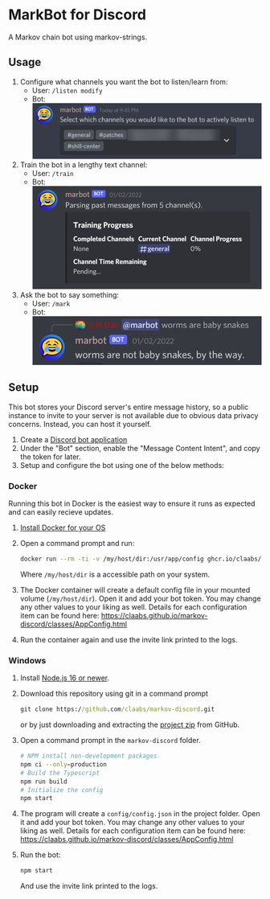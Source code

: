 # MarkBot for Discord

A Markov chain bot using markov-strings.

## Usage

1. Configure what channels you want the bot to listen/learn from:
    * User: `/listen modify`
    * Bot: ![Select which channels your would like the bot to actively listen to](img/listen.png)
1. Train the bot in a lengthy text channel:
    * User: `/train`
    * Bot: ![Parsing past messages from 5 channel(s).](img/train.png)
1. Ask the bot to say something:
    * User: `/mark`
    * Bot: ![worms are not baby snakes, by the way](img/respond.png)

## Setup

This bot stores your Discord server's entire message history, so a public instance to invite to your server is not available due to obvious data privacy concerns. Instead, you can host it yourself.

1. Create a [Discord bot application](https://discordapp.com/developers/applications/)
1. Under the "Bot" section, enable the "Message Content Intent", and copy the token for later.
1. Setup and configure the bot using one of the below methods:

### Docker

Running this bot in Docker is the easiest way to ensure it runs as expected and can easily recieve updates.

1. [Install Docker for your OS](https://docs.docker.com/get-docker/)
1. Open a command prompt and run:

    ```sh
    docker run --rm -ti -v /my/host/dir:/usr/app/config ghcr.io/claabs/markov-discord:latest
    ```

    Where `/my/host/dir` is a accessible path on your system.
1. The Docker container will create a default config file in your mounted volume (`/my/host/dir`). Open it and add your bot token. You may change any other values to your liking as well. Details for each configuration item can be found here: <https://claabs.github.io/markov-discord/classes/AppConfig.html>
1. Run the container again and use the invite link printed to the logs.

### Windows

1. Install [Node.js 16 or newer](https://nodejs.org/en/download/).
1. Download this repository using git in a command prompt

    ```cmd
    git clone https://github.com/claabs/markov-discord.git
    ```

    or by just downloading and extracting the [project zip](https://github.com/claabs/markov-discord/archive/master.zip) from GitHub.
1. Open a command prompt in the `markov-discord` folder.

    ```sh
    # NPM install non-development packages
    npm ci --only=production
    # Build the Typescript
    npm run build
    # Initialize the config
    npm start
    ```

1. The program will create a `config/config.json` in the project folder. Open it and add your bot token. You may change any other values to your liking as well. Details for each configuration item can be found here: <https://claabs.github.io/markov-discord/classes/AppConfig.html>
1. Run the bot:

    ```sh
    npm start
    ```

    And use the invite link printed to the logs.
